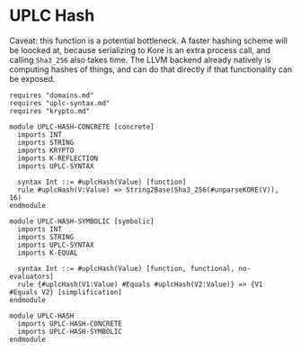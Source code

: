 # UPLC Hash

Caveat: this function is a potential bottleneck. A faster hashing
scheme will be loocked at, because serializing to Kore is an extra
process call, and calling `Sha3_256` also takes time. The LLVM
backend already natively is computing hashes of things, and can do
that directly if that functionality can be exposed.
```k
requires "domains.md"
requires "uplc-syntax.md"
requires "krypto.md"

module UPLC-HASH-CONCRETE [concrete]
  imports INT
  imports STRING
  imports KRYPTO
  imports K-REFLECTION
  imports UPLC-SYNTAX

  syntax Int ::= #uplcHash(Value) [function]
  rule #uplcHash(V:Value) => String2Base(Sha3_256(#unparseKORE(V)), 16)
endmodule

module UPLC-HASH-SYMBOLIC [symbolic]
  imports INT
  imports STRING
  imports UPLC-SYNTAX
  imports K-EQUAL

  syntax Int ::= #uplcHash(Value) [function, functional, no-evaluators]
  rule {#uplcHash(V1:Value) #Equals #uplcHash(V2:Value)} => {V1 #Equals V2} [simplification]
endmodule

module UPLC-HASH
  imports UPLC-HASH-CONCRETE
  imports UPLC-HASH-SYMBOLIC
endmodule

```